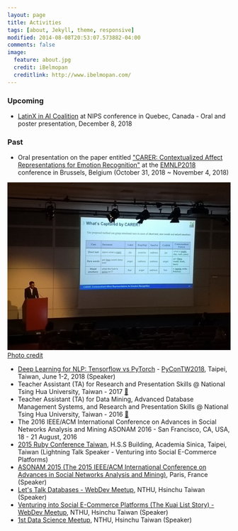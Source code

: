 ```yaml
---
layout: page
title: Activities
tags: [about, Jekyll, theme, responsive]
modified: 2014-08-08T20:53:07.573882-04:00
comments: false
image:
  feature: about.jpg
  credit: iBelmopan
  creditlink: http://www.ibelmopan.com/
---
```


### Upcoming
- [LatinX in AI Coalition](http://www.latinxinai.org/nips-2018-presenters) at NIPS conference in Quebec, Canada - Oral and poster presentation, December 8, 2018

### Past
- Oral presentation on the paper entitled ["CARER: Contextualized Affect Representations for Emotion Recognition"](https://aclanthology.info/papers/D18-1404/d18-1404) at the [EMNLP2018](http://emnlp2018.org/) conference in Brussels, Belgium (October 31, 2018 ~ November 4, 2018)

![alt txt](https://github.com/omarsar/omarsar.github.io/blob/master/images/emnlp2018.jpg?raw=true)
[Photo credit](https://twitter.com/stjaco)

- [Deep Learning for NLP: Tensorflow vs PyTorch](https://www.youtube.com/watch?v=xteaK6kSYnA) - [PyConTW2018](https://tw.pycon.org/2018/en-us/events/talk/595815827790364848/), Taipei, Taiwan, June 1-2, 2018 (Speaker)
- Teacher Assistant (TA) for Research and Presentation Skills @ National Tsing Hua University, Taiwan - 2017 [:link:](http://www.cs.nthu.edu.tw/~yishin/courses/ISA6882/ISA6882-2017.html)
- Teacher Assistant (TA) for Data Mining, Advanced Database Management Systems, and Research and Presentation Skills @ National Tsing Hua University, Taiwan - 2016 [:link:](http://www.cs.nthu.edu.tw/~yishin/course.html)
- The 2016 IEEE/ACM International Conference on Advances in Social Networks Analysis and Mining
ASONAM 2016 - San Francisco, CA, USA, 18 - 21 August, 2016
- [2015 Ruby Conference Taiwan](http://2015.rubyconf.tw/), H.S.S Building, Academia Sinica, Taipei, Taiwan (Lightning Talk Speaker - Venturing into Social E-Commerce Platforms)
- [ASONAM 2015 (The 2015 IEEE/ACM International Conference on Advances in Social Networks Analysis and Mining)](http://asonam.cpsc.ucalgary.ca/2015/), Paris, France (Speaker)
- [Let's Talk Databases - WebDev Meetup](https://www.facebook.com/events/841727325883157/), NTHU, Hsinchu Taiwan (Speaker)
- [Venturing into Social E-Commerce Platforms (The Kuai List Story) - WebDev Meetup](https://www.facebook.com/events/1591656864411298/), NTHU, Hsinchu Taiwan (Speaker)
- [1st Data Science Meetup](https://www.facebook.com/events/1430476117250104/), NTHU, Hsinchu Taiwan (Speaker)




